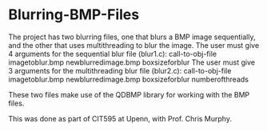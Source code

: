 # Blurring-BMP-Files
The project has two blurring files, one that blurs a BMP image sequentially, and the other that uses multithreading to blur the image.
 The user must give 4 arguments for the sequential blur file (blur1.c): 
    call-to-obj-file imagetoblur.bmp newblurredimage.bmp boxsizeforblur 
 The user must give 3 arguments for the multithreading blur file (blur2.c): 
    call-to-obj-file imagetoblur.bmp newblurredimage.bmp boxsizeforblur numberofthreads
    
 These two files make use of the QDBMP library for working with the BMP files.
 
 This was done as part of CIT595 at Upenn, with Prof. Chris Murphy. 
